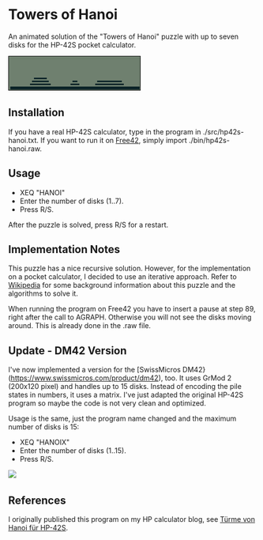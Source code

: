 # Towers of Hanoi

An animated solution of the "Towers of Hanoi" puzzle with up to seven disks
for the HP-42S pocket calculator.

![](hanoi42s.gif)

## Installation

If you have a real HP-42S calculator, type in the program in ./src/hp42s-hanoi.txt.
If you want to run it on [Free42](http://thomasokken.com/free42/), simply import
./bin/hp42s-hanoi.raw.

## Usage

 * XEQ "HANOI"
 * Enter the number of disks (1..7).
 * Press R/S.
 
After the puzzle is solved, press R/S for a restart.

## Implementation Notes

This puzzle has a nice recursive solution. However, for the implementation on a
pocket calculator, I decided to use an iterative approach. Refer to
[Wikipedia](https://en.wikipedia.org/wiki/Tower_of_Hanoi)
for some background information about this puzzle and the algorithms to solve it.

When running the program on Free42 you have to insert a pause at step 89, right
after the call to AGRAPH. Otherwise you will not see the disks moving around.
This is already done in the .raw file.

## Update - DM42 Version

I've now implemented a version for the
[SwissMicros DM42}(https://www.swissmicros.com/product/dm42), too.
It uses GrMod 2 (200x120 pixel) and handles up to 15 disks. Instead of
encoding the pile states in numbers, it uses a matrix. I've just adapted
the original HP-42S program so maybe the code is not very clean and optimized.

Usage is the same, just the program name changed and the maximum number of
disks is 15:

  * XEQ "HANOIX"
  * Enter the number of disks (1..15).
  * Press R/S.

![](dm42-hanoi.jpg)

## References

I originally published this program on my HP calculator blog, see
[T&uuml;rme von Hanoi f&uuml;r HP-42S](http://calc.fjk.ch/turme-von-hanoi-fur-hp-42s/).
